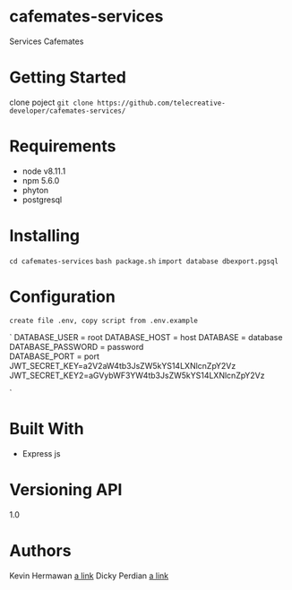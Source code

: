 # cafemates-services
Services Cafemates

# Getting Started
clone poject
`git clone https://github.com/telecreative-developer/cafemates-services/`

# Requirements

* node v8.11.1 
* npm 5.6.0
* phyton
* postgresql


# Installing
`cd cafemates-services`
`bash package.sh`
`import database dbexport.pgsql`

# Configuration 
`create file .env, copy script from .env.example`

`
DATABASE_USER =  root
DATABASE_HOST =  host
DATABASE = database
DATABASE_PASSWORD = password  
DATABASE_PORT =  port
JWT_SECRET_KEY=a2V2aW4tb3JsZW5kYS14LXNlcnZpY2Vz
JWT_SECRET_KEY2=aGVybWF3YW4tb3JsZW5kYS14LXNlcnZpY2Vz

`

# Built With
* Express js

# Versioning API
1.0

# Authors
Kevin Hermawan [a link](https://github.com/kevinhermawan)
Dicky Perdian [a link](https://github.com/dickydns)

